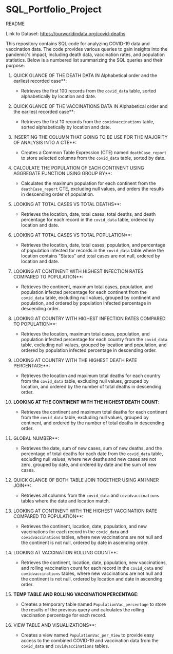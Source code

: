 # SQL_Portfolio_Project

README

Link to Dataset: https://ourworldindata.org/covid-deaths

This repository contains SQL code for analyzing COVID-19 data and vaccination data. The code provides various queries to gain insights into the pandemic's impact, including death data, vaccination rates, and population statistics. Below is a numbered list summarizing the SQL queries and their purpose:

1. QUICK GLANCE OF THE DEATH DATA IN Alphabetical order and the earliest recorded case**:
   - Retrieves the first 100 records from the `covid_data` table, sorted alphabetically by location and date.

2. QUICK GLANCE OF THE VACCINATIONS DATA IN Alphabetical order and the earliest recorded case**:
   - Retrieves the first 10 records from the `covidvaccinations` table, sorted alphabetically by location and date.

3. INSERTING THE COLUMN THAT GOING TO BE USE FOR THE MAJORITY OF ANALYSIS INTO A CTE**:
   - Creates a Common Table Expression (CTE) named `deathCase_report` to store selected columns from the `covid_data` table, sorted by date.

4. CALCULATE THE POPULATION OF EACH CONTINENT USING AGGREGATE FUNCTION USING GROUP BY**:
   - Calculates the maximum population for each continent from the `deathCase_report` CTE, excluding null values, and orders the results in descending order of population.

5. LOOKING AT TOTAL CASES VS TOTAL DEATHS**:
   - Retrieves the location, date, total cases, total deaths, and death percentage for each record in the `covid_data` table, ordered by location and date.

6. LOOKING AT TOTAL CASES VS TOTAL POPULATION**:
   - Retrieves the location, date, total cases, population, and percentage of population infected for records in the `covid_data` table where the location contains "States" and total cases are not null, ordered by location and date.

7. LOOKING AT CONTINENT WITH HIGHEST INFECTION RATES COMPARED TO POPULATION**:
   - Retrieves the continent, maximum total cases, population, and population infected percentage for each continent from the `covid_data` table, excluding null values, grouped by continent and population, and ordered by       population infected percentage in descending order.

8. LOOKING AT COUNTRY WITH HIGHEST INFECTION RATES COMPARED TO POPULATION**:
   - Retrieves the location, maximum total cases, population, and population infected percentage for each country from the `covid_data` table, excluding null values, grouped by location and population, and ordered by           population infected percentage in descending order.

9. LOOKING AT COUNTRY WITH THE HIGHEST DEATH RATE PERCENTAGE**:
   - Retrieves the location and maximum total deaths for each country from the `covid_data` table, excluding null values, grouped by location, and ordered by the number of total deaths in descending order.

10. **LOOKING AT THE CONTINENT WITH THE HIGHEST DEATH COUNT**:
    - Retrieves the continent and maximum total deaths for each continent from the `covid_data` table, excluding null values, grouped by continent, and ordered by the number of total deaths in descending order.

11. GLOBAL NUMBER**:
    - Retrieves the date, sum of new cases, sum of new deaths, and the percentage of total deaths for each date from the `covid_data` table, excluding null values, where new deaths and new cases are not zero, grouped by date, and ordered by date and the sum of new cases.

12. QUICK GLANCE OF BOTH TABLE JOIN TOGETHER USING AN INNER JOIN**:
    - Retrieves all columns from the `covid_data` and `covidvaccinations` tables where the date and location match.

13. LOOKING AT CONTINENT WITH THE HIGHEST VACCINATION RATE COMPARED TO POPULATION**:
    - Retrieves the continent, location, date, population, and new vaccinations for each record in the `covid_data` and `covidvaccinations` tables, where new vaccinations are not null and the continent is not null, ordered by date in ascending order.

14. LOOKING AT VACCINATION ROLLING COUNT**:
    - Retrieves the continent, location, date, population, new vaccinations, and rolling vaccination count for each record in the `covid_data` and `covidvaccinations` tables, where new vaccinations are not null and the continent is not null, ordered by location and date in ascending order.

15. **TEMP TABLE AND ROLLING VACCINATION PERCENTAGE**:
    - Creates a temporary table named `PopulationVac_percentage` to store the results of the previous query and calculates the rolling vaccination percentage for each record.

16. VIEW TABLE AND VISUALIZATIONS**:
    - Creates a view named `PopulationVac_per_View` to provide easy access to the combined COVID-19 and vaccination data from the `covid_data` and `covidvaccinations` tables.
